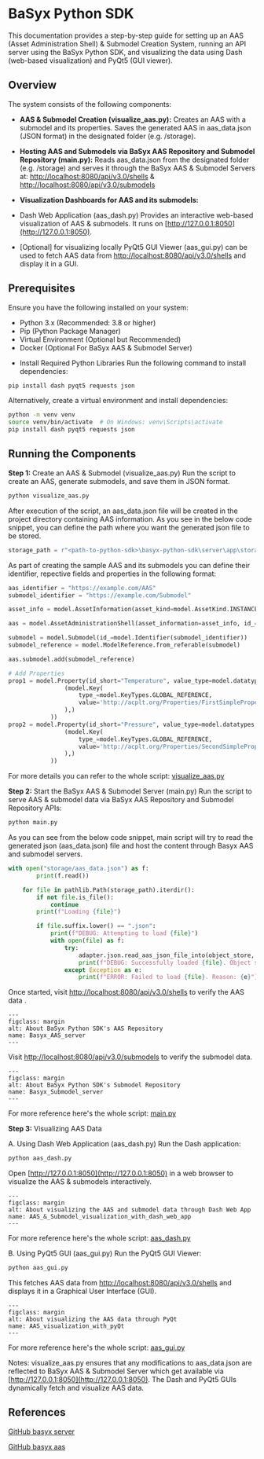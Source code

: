 # BaSyx Python SDK

This documentation provides a step-by-step guide for setting up an AAS (Asset Administration Shell) & Submodel Creation System, running an API server using the BaSyx Python SDK, and visualizing the data using Dash (web-based visualization) and PyQt5 (GUI viewer).

## Overview
The system consists of the following components:

* **AAS & Submodel Creation (visualize_aas.py):**
Creates an AAS with a submodel and its properties.
Saves the generated AAS in aas_data.json (JSON format) in the designated folder (e.g. /storage).

* **Hosting AAS and Submodels via BaSyx AAS Repository and Submodel Repository (main.py):**
Reads aas_data.json from the designated folder (e.g. /storage) and serves it through the BaSyx AAS & Submodel Servers at:
[http://localhost:8080/api/v3.0/shells](http://localhost:8080/api/v3.0/shells) & [http://localhost:8080/api/v3.0/submodels](http://localhost:8080/api/v3.0/submodels)

* **Visualization Dashboards for AAS and its submodels:**
- Dash Web Application (aas_dash.py)
Provides an interactive web-based visualization of AAS & submodels. It runs on [http://127.0.0.1:8050](http://127.0.0.1:8050).

- [Optional] for visualizing locally PyQt5 GUI Viewer (aas_gui.py) can be used to fetch AAS data from [http://localhost:8080/api/v3.0/shells](http://localhost:8080/api/v3.0/shells) and display it in a GUI.

## Prerequisites
 Ensure you have the following installed on your system:

- Python 3.x (Recommended: 3.8 or higher)
- Pip (Python Package Manager)
- Virtual Environment (Optional but Recommended)
- Docker (Optional For BaSyx AAS & Submodel Server)

* Install Required Python Libraries
Run the following command to install dependencies:

```bash
pip install dash pyqt5 requests json
``` 

Alternatively, create a virtual environment and install dependencies:

```bash
python -m venv venv
source venv/bin/activate  # On Windows: venv\Scripts\activate
pip install dash pyqt5 requests json
```

## Running the Components

**Step 1:** Create an AAS & Submodel (visualize_aas.py)
Run the script to create an AAS, generate submodels, and save them in JSON format.

```bash
python visualize_aas.py
```

After execution of the script, an aas_data.json file will be created in the project directory containing AAS information. As you see in the below code snippet, you can define the path where you want the generated json file to be stored.

```python
storage_path = r"<path-to-python-sdk>\basyx-python-sdk\server\app\storage\aas_data.json"
```

As part of creating the sample AAS and its submodels you can define their identifier, repective fields and properties in the following format:

```python
aas_identifier = "https://example.com/AAS"
submodel_identifier = "https://example.com/Submodel"

asset_info = model.AssetInformation(asset_kind=model.AssetKind.INSTANCE, global_asset_id="Asset1")

aas = model.AssetAdministrationShell(asset_information=asset_info, id_=model.Identifier(aas_identifier))

submodel = model.Submodel(id_=model.Identifier(submodel_identifier))
submodel_reference = model.ModelReference.from_referable(submodel)

aas.submodel.add(submodel_reference)

# Add Properties
prop1 = model.Property(id_short="Temperature", value_type=model.datatypes.Float, value=25.3, semantic_id=model.ExternalReference(
                (model.Key(
                    type_=model.KeyTypes.GLOBAL_REFERENCE,
                    value='http://acplt.org/Properties/FirstSimpleProperty'
                ),)
            ))
prop2 = model.Property(id_short="Pressure", value_type=model.datatypes.Integer, value=100,  semantic_id=model.ExternalReference(
                (model.Key(
                    type_=model.KeyTypes.GLOBAL_REFERENCE,
                    value='http://acplt.org/Properties/SecondSimpleProperty'
                ),)
            ))
```            

For more details you can refer to the whole script: [visualize_aas.py](./scripts/visualize_aas.py)

**Step 2:** Start the BaSyx AAS & Submodel Server (main.py)
Run the script to serve AAS & submodel data via BaSyx AAS Repository and Submodel Repository APIs:

```bash
python main.py
```
As you can see from the below code snippet, main script will try to read the generated json (aas_data.json) file and host the content through Basyx AAS and submodel servers.

```python
with open("storage/aas_data.json") as f:
        print(f.read())

    for file in pathlib.Path(storage_path).iterdir():
        if not file.is_file():
            continue
        print(f"Loading {file}")

        if file.suffix.lower() == ".json":
            print(f"DEBUG: Attempting to load {file}")
            with open(file) as f:
                try:
                    adapter.json.read_aas_json_file_into(object_store, f)
                    print(f"DEBUG: Successfully loaded {file}. Object store now contains: {list(object_store)}")
                except Exception as e:
                    print(f"ERROR: Failed to load {file}. Reason: {e}") 
```                    

Once started, visit [http://localhost:8080/api/v3.0/shells](http://localhost:8080/api/v3.0/shells) to verify the AAS data .

```{figure} ./images/Basyx_AAS_server.png
---
figclass: margin
alt: About BaSyx Python SDK's AAS Repository
name: Basyx_AAS_server
---
```

Visit [http://localhost:8080/api/v3.0/submodels](http://localhost:8080/api/v3.0/submodels) to verify the submodel data.

```{figure} ./images/Basyx_submodel_server.png
---
figclass: margin
alt: About BaSyx Python SDK's Submodel Repository
name: Basyx_Submodel_server
---
```

For more reference here's the whole script: [main.py](./scripts/main.py)

**Step 3:** Visualizing AAS Data

A. Using Dash Web Application (aas_dash.py)
Run the Dash application:

```bash
python aas_dash.py
```

Open [http://127.0.0.1:8050](http://127.0.0.1:8050) in a web browser to visualize the AAS & submodels interactively.

```{figure} ./images/AAS_submodel_visualization_with_dash.png
---
figclass: margin
alt: About visualizing the AAS and submodel data through Dash Web App
name: AAS_&_Submodel_visualization_with_dash_web_app
---
```

For more reference here's the whole script: [aas_dash.py](./scripts/aas_dash.py)

B. Using PyQt5 GUI (aas_gui.py)
Run the PyQt5 GUI Viewer:

```bash
python aas_gui.py 
```

This fetches AAS data from [http://localhost:8080/api/v3.0/shells](http://localhost:8080/api/v3.0/shells) and displays it in a Graphical User Interface (GUI).

```{figure} ./images/AAS_visualization_with_pyQt.png
---
figclass: margin
alt: About visualizing the AAS data through PyQt
name: AAS_visualization_with_pyQt
---
```

For more reference here's the whole script: [aas_gui.py](./scripts/aas_gui.py)

Notes: visualize_aas.py ensures that any modifications to aas_data.json are reflected to BaSyx AAS & Submodel Server which get available via [http://127.0.0.1:8050](http://127.0.0.1:8050). The Dash and PyQt5 GUIs dynamically fetch and visualize AAS data.

## References

[GitHub basyx server](https://github.com/eclipse-basyx/basyx-python-sdk/tree/main/server)

[GitHub basyx aas](https://github.com/eclipse-basyx/basyx-python-sdk/tree/main/sdk/basyx/aas)
